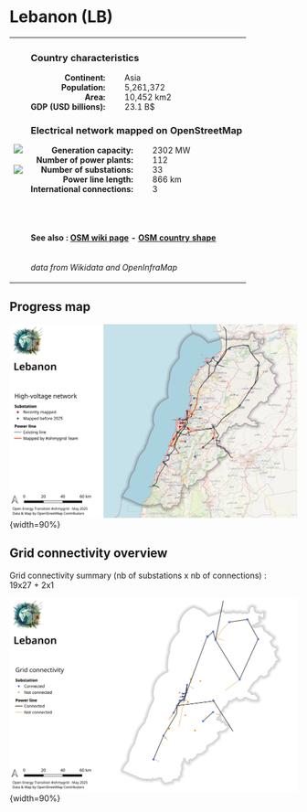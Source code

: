 # Lebanon (LB)

<table width="90%">
<tr>
<td>
<img src="http://commons.wikimedia.org/wiki/Special:FilePath/Flag%20of%20Lebanon.svg" width="250">
<br><br>
<img src="http://commons.wikimedia.org/wiki/Special:FilePath/Lebanon%20%28orthographic%20projection%29.svg" width="250"></td>
<td>
<h3>Country characteristics</h3>
<div style="display: inline-block;text-align:right;margin-right:30px;font-weight: bold;">
Continent:<br>Population:<br>Area:<br>GDP (USD billions):
</div>
<div style="display: inline-block;">
Asia<br>5,261,372<br>10,452 km2<br>23.1 B$
</div>
<h3>Electrical network mapped on OpenStreetMap</h3>
<div style="display: inline-block;text-align:right;margin-right:30px;font-weight: bold;">Generation capacity:<br>
Number of power plants:<br>
Number of substations:<br>
Power line length:<br>
International connections:<br>
</div>
<div style="display: inline-block;">2302 MW<br>
112<br>
33<br>
866 km<br>
3<br>
</div>

<br><br><h4>See also :
<a href="https://wiki.openstreetmap.org/wiki/Power_networks/Lebanon" target="_blank">OSM wiki page</a> -
<a href="https://openstreetmap.org/relation/184843" target="_blank">OSM country shape</a>
</h4>

<br><i>data from Wikidata and OpenInfraMap</i>
</td>
</tr>
</table>


## Progress map

![Map](../images/maps_countries/LB/high-voltage-network.png){width=90%}



## Grid connectivity overview

Grid connectivity summary (nb of substations x nb of connections) :<br>19x27 + 2x1

![Map](../images/maps_countries/LB/grid-connectivity.png){width=90%}

